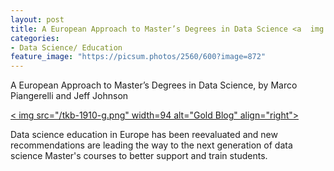 ```yaml
---
layout: post
title: A European Approach to Master’s Degrees in Data Science <a  img src="/tkb-1910-g.png" width=80 alt="Gold Blog" align="right"> </a>
categories:
- Data Science/ Education
feature_image: "https://picsum.photos/2560/600?image=872"
---
```

A European Approach to Master’s Degrees in Data Science, by Marco Piangerelli and Jeff Johnson


<a href="https://www.kdnuggets.com/2019/11/top-stories-2019-oct.html">< img src="/tkb-1910-g.png" width=94 alt="Gold Blog" align="right"> </a>

Data science education in Europe has been reevaluated and new recommendations are leading the way to the next generation of data science Master's courses to better support and train students.

